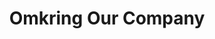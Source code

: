 ---
title: "Omkring Our Company"
description: "this is meta description"
draft: false
bg_image: "images/featue-bg.jpg"
---